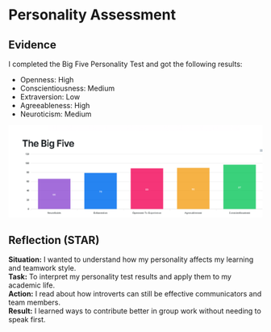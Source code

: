 # Personality Assessment

## Evidence
I completed the Big Five Personality Test and got the following results:
- Openness: High
- Conscientiousness: Medium
- Extraversion: Low
- Agreeableness: High
- Neuroticism: Medium

![Big Five Results](images/theBigFiveResults.png)

## Reflection (STAR)
**Situation:** I wanted to understand how my personality affects my learning and teamwork style.  
**Task:** To interpret my personality test results and apply them to my academic life.  
**Action:** I read about how introverts can still be effective communicators and team members.  
**Result:** I learned ways to contribute better in group work without needing to speak first.
